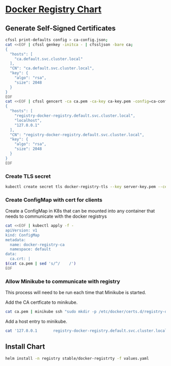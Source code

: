# [Docker Registry Chart](https://github.com/helm/charts/tree/master/stable/docker-registry)

## Generate Self-Signed Certificates
```bash
cfssl print-defaults config > ca-config.json;
cat <<EOF | cfssl genkey -initca - | cfssljson -bare ca;
{
  "hosts": [
    "ca.default.svc.cluster.local"
  ],
  "CN": "ca.default.svc.cluster.local",
  "key": {
    "algo": "rsa",
    "size": 2048
  }
}
EOF
cat <<EOF | cfssl gencert -ca ca.pem -ca-key ca-key.pem -config=ca-config.json -profile=www - | cfssljson -bare server
{
  "hosts": [
    "registry-docker-registry.default.svc.cluster.local",
    "localhost",
    "127.0.0.1"
  ],
  "CN": "registry-docker-registry.default.svc.cluster.local",
  "key": {
    "algo": "rsa",
    "size": 2048
  }
}
EOF
```

### Create TLS secret
```bash
kubectl create secret tls docker-registry-tls --key server-key.pem --cert server.pem
```

### Create ConfigMap with cert for clients
Create a ConfigMap in K8s that can be mounted into any container that needs to communicate with the docker registrys

```bash
cat <<EOF | kubectl apply -f -
apiVersion: v1
kind: ConfigMap
metadata:
  name: docker-registry-ca
  namespace: default
data:
  ca.crt: |
$(cat ca.pem | sed 's/^/    /')
EOF
```

### Allow Minikube to communicate with registry
This process will need to be run each time that Minikube is started.

Add the CA certficate to minikube.
```bash
cat ca.pem | minikube ssh "sudo mkdir -p /etc/docker/certs.d/registry-docker-registry.default.svc.cluster.local:32360 && sudo tee /etc/docker/certs.d/registry-docker-registry.default.svc.cluster.local:32360/ca.crt"
```

Add a host entry to minikube.
```bash
cat '127.0.0.1       registry-docker-registry.default.svc.cluster.local' | minikube ssh "sudo tee -a /etc/hosts"
```

## Install Chart
```bash
helm install -n registry stable/docker-registrty -f values.yaml
```